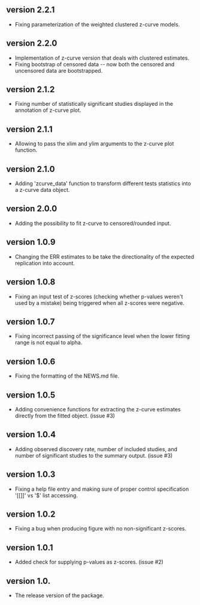 ## version 2.2.1
- Fixing parameterization of the weighted clustered z-curve models.

## version 2.2.0
- Implementation of z-curve version that deals with clustered estimates. 
- Fixing bootstrap of censored data -- now both the censored and uncensored data are bootstrapped.

## version 2.1.2
- Fixing number of statistically significant studies displayed in the annotation of z-curve plot.

## version 2.1.1
- Allowing to pass the xlim and ylim arguments to the z-curve plot function.

## version 2.1.0
- Adding 'zcurve_data' function to transform different tests statistics into a z-curve data object.

## version 2.0.0
- Adding the possibility to fit z-curve to censored/rounded input.

## version 1.0.9
- Changing the ERR estimates to be take the directionality of the expected replication into account.

## version 1.0.8
- Fixing an input test of z-scores (checking whether p-values weren't used by a mistake) being triggered when all z-scores were negative.

## version 1.0.7
- Fixing incorrect passing of the significance level when the lower fitting range is not equal to alpha.

## version 1.0.6
- Fixing the formatting of the NEWS.md file.

## version 1.0.5
- Adding convenience functions for extracting the z-curve estimates directly from the fitted object. (issue #3)

## version 1.0.4
- Adding observed discovery rate, number of included studies, and number of significant studies to the summary output. (issue #3)

## version 1.0.3
- Fixing a help file entry and making sure of proper control specification '[[]]' vs '$' list accessing.

## version 1.0.2
- Fixing a bug when producing figure with no non-significant z-scores.

## version 1.0.1
- Added check for supplying p-values as z-scores. (issue #2)

## version 1.0.
- The release version of the package.